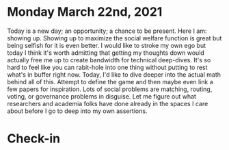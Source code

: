# Monday March 22nd, 2021

Today is a new day; an opportunity; a chance to be present. Here I am: showing up. Showing up to maximize the social welfare function is great but being selfish for it is even better. I would like to stroke my own ego but today I think it's worth admitting that getting my thoughts down would actually free me up to create bandwidth for technical deep-dives. It's so hard to feel like you can rabit-hole into one thing without putting to rest what's in buffer right now. Today, I'd like to dive deeper into the actual math behind all of this. Attempt to define the game and then maybe even link a few papers for inspiration. Lots of social problems are matching, routing, voting, or governance problems in disguise. Let me figure out what researchers and academia folks have done already in the spaces I care about before I go to deep into my own assertions.

# Check-in
